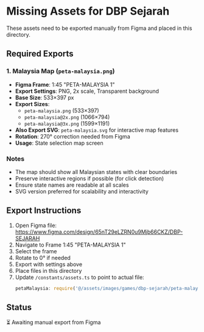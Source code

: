 # Missing Assets for DBP Sejarah

These assets need to be exported manually from Figma and placed in this directory.

## Required Exports

### 1. Malaysia Map (`peta-malaysia.png`)
- **Figma Frame**: 1:45 "PETA-MALAYSIA 1"
- **Export Settings**: PNG, 2x scale, Transparent background
- **Base Size**: 533×397 px
- **Export Sizes**:
  - `peta-malaysia.png` (533×397)
  - `peta-malaysia@2x.png` (1066×794)
  - `peta-malaysia@3x.png` (1599×1191)
- **Also Export SVG**: `peta-malaysia.svg` for interactive map features
- **Rotation**: 270° correction needed from Figma
- **Usage**: State selection map screen

### Notes
- The map should show all Malaysian states with clear boundaries
- Preserve interactive regions if possible (for click detection)
- Ensure state names are readable at all scales
- SVG version preferred for scalability and interactivity

## Export Instructions

1. Open Figma file: https://www.figma.com/design/65nT29eLZRN0u9Mjb66CKZ/DBP-SEJARAH
2. Navigate to Frame 1:45 "PETA-MALAYSIA 1"
3. Select the frame
4. Rotate to 0° if needed
5. Export with settings above
6. Place files in this directory
7. Update `/constants/assets.ts` to point to actual file:
   ```typescript
   petaMalaysia: require('@/assets/images/games/dbp-sejarah/peta-malaysia.png'),
   ```

## Status
⏳ Awaiting manual export from Figma

